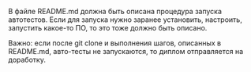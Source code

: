 В файле README.md должна быть описана процедура запуска автотестов. 
Если для запуска нужно заранее установить, настроить, запустить какое-то ПО, 
то это тоже должно быть описано.

Важно: если после git clone и выполнения шагов, описанных в README.md, 
авто-тесты не запускаются, то диплом отправляется на доработку.